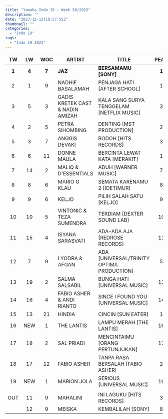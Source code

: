 ```yaml
---
title: "Yamaha Indo 19 - Week 50/2023"
description: ""
date: "2023-12-12T10:57:55Z"
thumbnail: ""
categories:
  - "Indo 19"
tags:
  - "Indo 19 2023"
---
```

<!--more-->
|TW|LW|WOC|ARTIST|TITLE|PEAK|
|:----:|:----:|:----:|----|----|:----:|
|**1**|**4**|**7**|**JAZ**|**BERSAMAMU [SONY]**|**1**|
|2|1|9|NADHIF BASALAMAH|PENJAGA HATI [AFTER SCHOOL]|1|
|3|5|3|GADIS KRETEK CAST & NADIN AMIZAH|KALA SANG SURYA TENGGELAM [NETFLIX MUSIC]|3|
|4|2|5|PETRA SIHOMBING|DENTING [MST PRODUCTION]|2|
|5|3|7|ANGGIS DEVAKI|BODOH [HITS RECORDS]|3|
|6|6|11|DONNE MAULA|BERCINTA LEWAT KATA [MERAKIT]|1|
|7|14|2|MALIQ & D'ESSENTIALS|ADUH [WARNER MUSIC]|7|
|8|8|6|MARIO G KLAU|SEMATA KARENAMU 2 [IDETIMUR]|8|
|9|9|6|KELJO|PILIH SALAH SATU [KELJO]|9|
|10|10|5|VINTONIC & TEZA SUMENDRA|TERDIAM [DEXTER SOUND LAB]|10|
|11|15|4|ISYANA SARASVATI|ADA-ADA AJA [REDROSE RECORDS]|11|
|12|7|9|LYODRA & AFGAN|ADA [UNIVERSAL/TRINITY OPTIMA PRODUCTION]|5|
|13|19|2|SALMA SALSABIL|BUNGA HATI [UNIVERSAL MUSIC]|13|
|14|16|4|FABIO ASHER & ANDI RIANTO|SINCE I FOUND YOU [UNIVERSAL MUSIC]|14|
|15|13|21|HINDIA|CINCIN [SUN EATER]|1|
|16|NEW|1|THE LANTIS|LAMPU MERAH [THE LANTIS]|16|
|17|18|2|SAL PRIADI|MENCINTAIMU [ORANG PERTUNJUKAN]|17|
|18|17|12|FABIO ASHER|TANPA RASA BERSALAH [FABIO ASHER]|2|
|19|NEW|1|MARION JOLA|SERIOUS [UNIVERSAL MUSIC]|19|
| | | | | | |
|OUT|11|9|MAHALINI|INI LAGUKU [HITS RECORDS]|3|
| |12|9|MEISKA|KEMBALILAH [SONY]|8|
